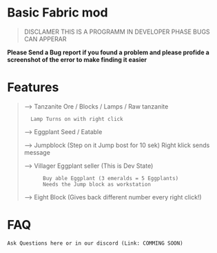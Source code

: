 # Basic  Fabric mod 

> DISCLAMER THIS IS A PROGRAMM IN DEVELOPER PHASE BUGS CAN APPERAR
> 
**Please Send a Bug report if you found a problem and please profide a screenshot of the error to make finding it easier**

# Features
> 
>   --> Tanzanite Ore / Blocks / Lamps / Raw tanzanite 
> 
>       Lamp Turns on with right click 
> 
>   --> Eggplant Seed / Eatable
>
>   --> Jumpblock (Step on it Jump bost for 10 sek) Right klick sends message
> 
>   --> Villager Eggplant seller (This is Dev State)
>
>           Buy able Eggplant (3 emeralds = 5 Eggplants)
>           Needs the Jump block as workstation 
> 
> 
> 
>   --> Eight Block (Gives back different number every right click!)

# FAQ
    Ask Questions here or in our discord (Link: COMMING SOON)